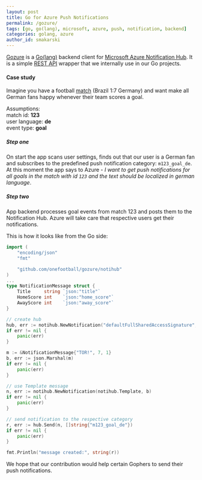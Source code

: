 ```yaml
---
layout: post
title: Go for Azure Push Notifications
permalink: /gozure/
tags: [go, go(lang), microsoft, azure, push, notification, backend]
categories: golang, azure
author_id: smakarski
---
```


[Gozure](https://github.com/onefootball/gozure) is a [Go(lang)](http://golang.org/) backend client for [Microsoft Azure Notification Hub](http://azure.microsoft.com/en-us/documentation/services/notification-hubs/). It is a simple [REST API](https://msdn.microsoft.com/en-us/library/azure/dn223264.aspx) wrapper that we internally use in our Go projects.

#### Case study

Imagine you have a football [match](http://app.onefootball.com/#!/en/match/brazil-vs-germany-overview-12-385979) (Brazil 1:7 Germany) and want make all German fans happy whenever their team scores a goal.

Assumptions:  
match id: **123**  
user language: **de**  
event type: **goal**  

##### Step one
On start the app scans user settings, finds out that our user is a German fan and subscribes to the predefined push notification category: `m123_goal_de`. At this moment the app says to Azure - _I want to get push notifications for all goals in the match with id `123` and the text should be localized in german language_.

##### Step two
App backend processes goal events from match 123 and posts them to the Notification Hub. Azure will take care that respective users get their notifications. 

This is how it looks like from the Go side:

```go
import (
    "encoding/json"
    "fmt"

    "github.com/onefootball/gozure/notihub"
)
...
type NotificationMessage struct {
    Title     string `json:"title"`
    HomeScore int    `json:"home_score"` 
    AwayScore int    `json:"away_score"`
}

// create hub
hub, err := notihub.NewNotification("defaultFullSharedAccessSignature", "hubPath")
if err != nil {
    panic(err)
}

m := &NotificationMessage{"TOR!", 7, 1}
b, err := json.Marshal(m)
if err != nil {
    panic(err)
}

// use Template message
n, err := notihub.NewNotification(notihub.Template, b)
if err != nil {
    panic(err)
}

// send notification to the respective category
r, err := hub.Send(n, []string{"m123_goal_de"})
if err != nil {
    panic(err)
}

fmt.Println("message created:", string(r))
```

We hope that our contribution would help certain Gophers to send their push notifications.
